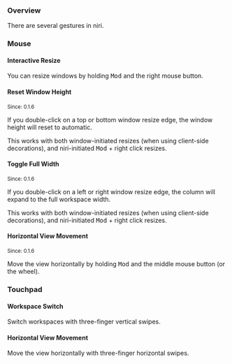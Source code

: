 ### Overview

There are several gestures in niri.

### Mouse

#### Interactive Resize

You can resize windows by holding <kbd>Mod</kbd> and the right mouse button.

#### Reset Window Height

<sup>Since: 0.1.6</sup>

If you double-click on a top or bottom window resize edge, the window height will reset to automatic.

This works with both window-initiated resizes (when using client-side decorations), and niri-initiated <kbd>Mod</kbd> + right click resizes.

#### Toggle Full Width

<sup>Since: 0.1.6</sup>

If you double-click on a left or right window resize edge, the column will expand to the full workspace width.

This works with both window-initiated resizes (when using client-side decorations), and niri-initiated <kbd>Mod</kbd> + right click resizes.

#### Horizontal View Movement

<sup>Since: 0.1.6</sup>

Move the view horizontally by holding <kbd>Mod</kbd> and the middle mouse button (or the wheel).

### Touchpad

#### Workspace Switch

Switch workspaces with three-finger vertical swipes.

#### Horizontal View Movement

Move the view horizontally with three-finger horizontal swipes.
